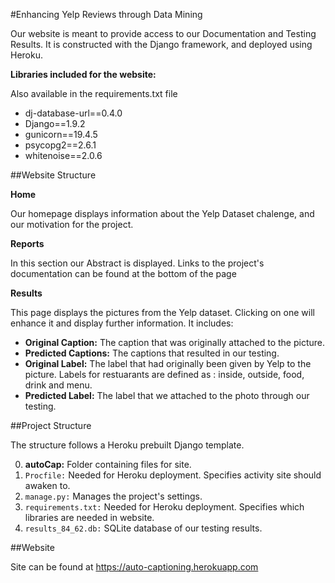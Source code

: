 #Enhancing Yelp Reviews through Data Mining

Our website is meant to provide access to our Documentation and Testing Results.
It is constructed with the Django framework, and deployed using Heroku.

**Libraries included for the website:**

Also available in the requirements.txt file

* dj-database-url==0.4.0
* Django==1.9.2
* gunicorn==19.4.5
* psycopg2==2.6.1
* whitenoise==2.0.6

##Website Structure

**Home**

Our homepage displays information about the Yelp Dataset chalenge, and our motivation for the project.

**Reports**

In this section our Abstract is displayed. Links to the project's documentation can be found at the bottom of the page

**Results**

This page displays the pictures from the Yelp dataset.
Clicking on one will enhance it and display further information.
It includes:
* **Original Caption:** The caption that was originally attached to the picture.
* **Predicted Captions:** The captions that resulted in our testing.
* **Original Label:** The label that had originally been given by Yelp to the picture. Labels for restuarants are defined as : inside, outside, food, drink and menu.
* **Predicted Label:** The label that we attached to the photo through our testing.

##Project Structure

The structure follows a Heroku prebuilt Django template. 

0. **autoCap:** Folder containing files for site. 
0. `Procfile:` Needed for Heroku deployment. Specifies activity site should awaken to.
0. `manage.py:` Manages the project's settings.
0. `requirements.txt:` Needed for Heroku deployment. Specifies which libraries are needed in website.
0. `results_84_62.db:` SQLite database of our testing results.

##Website

Site can be found at https://auto-captioning.herokuapp.com